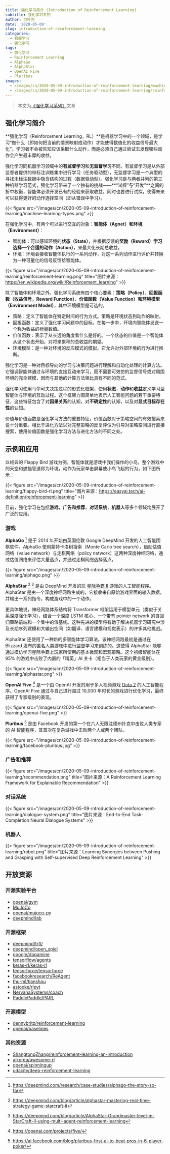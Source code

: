 ```yaml
---
title: 强化学习简介 (Introduction of Reinforcement Learning)
subtitle: 强化学习系列
author: 范叶亮
date: '2020-05-09'
slug: introduction-of-reinforcement-learning
categories:
  - 机器学习
  - 强化学习
tags:
  - 强化学习
  - Reinforcement Learning
  - AlphaGo
  - AlphaStar
  - OpenAI Five
  - Pluribus
images:
  - /images/cn/2020-05-09-introduction-of-reinforcement-learning/machine-learning-types.png
  - /images/cn/2020-05-09-introduction-of-reinforcement-learning/reinforcement-learning.png
---
```


> 本文为[《强化学习系列》](/categories/强化学习/)文章

## 强化学习简介

**强化学习（Reinforcement Learning，RL）**是机器学习中的一个领域，是学习“做什么（即如何把当前的情景映射成动作）才能使得数值化的收益信号最大化”。学习者不会被告知应该采取什么动作，而是必须自己通过尝试去发现哪些动作会产生最丰厚的收益。

强化学习同机器学习领域中的**有监督学习**和**无监督学习**不同，有监督学习是从外部监督者提供的带标注训练集中进行学习（任务驱动型），无监督学习是一个典型的寻找未标注数据中隐含结构的过程（数据驱动型）。强化学习是与两者并列的第三种机器学习范式，强化学习带来了一个独有的挑战——**“试探”**与**“开发”**之间的折中权衡，智能体必须开发已有的经验来获取收益，同时也要进行试探，使得未来可以获得更好的动作选择空间（即从错误中学习）。

{{< figure src="/images/cn/2020-05-09-introduction-of-reinforcement-learning/machine-learning-types.png" >}}

在强化学习中，有两个可以进行交互的对象：**智能体（Agnet）**和**环境（Environment）**：

- 智能体：可以感知环境的**状态（State）**，并根据反馈的**奖励（Reward）**学习选择一个合适的**动作（Action）**，来最大化长期总收益。
- 环境：环境会接收智能体执行的一系列动作，对这一系列动作进行评价并转换为一种可量化的信号反馈给智能体。

{{< figure src="/images/cn/2020-05-09-introduction-of-reinforcement-learning/reinforcement-learning.png" title="图片来源：https://en.wikipedia.org/wiki/Reinforcement_learning" >}}

除了智能体和环境之外，强化学习系统有四个核心要素：**策略（Policy）**、**回报函数（收益信号，Reward Function）**、**价值函数（Value Function）**和**环境模型（Environment Model）**，其中环境模型是可选的。

- 策略：定义了智能体在特定时间的行为方式。策略是环境状态到动作的映射。
- 回报函数：定义了强化学习问题中的目标。在每一步中，环境向智能体发送一个称为收益的标量数值。
- 价值函数：表示了从长远的角度看什么是好的。一个状态的价值是一个智能体从这个状态开始，对将来累积的总收益的期望。
- 环境模型：是一种对环境的反应模式的模拟，它允许对外部环境的行为进行推断。

强化学习是一种对目标导向的学习与决策问题进行理解和自动化处理的计算方法。它强调智能体通过与环境的直接互动来学习，而不需要可效仿的监督信号或对周围环境的完全建模，因而与其他的计算方法相比具有不同的范式。

强化学习使用马尔可夫决策过程的形式化框架，使用**状态**，**动作**和**收益**定义学习型智能体与环境的互动过程。这个框架力图简单地表示人工智能问题的若干重要特征，这些特征包含了对**因果关系**的认知，对**不确定性**的认知，以及对**显式目标存在性**的认知。

价值与价值函数是强化学习方法的重要特征，价值函数对于策略空间的有效搜索来说十分重要。相比于进化方法以对完整策略的反复评估为引导对策略空间进行直接搜索，使用价值函数是强化学习方法与进化方法的不同之处。

## 示例和应用

以经典的 Flappy Bird 游戏为例，智能体就是游戏中我们操作的小鸟，整个游戏中的天空和遮挡管道即为环境，动作为玩家单击屏幕使小鸟飞起的行为，如下图所示：

{{< figure src="/images/cn/2020-05-09-introduction-of-reinforcement-learning/flappy-bird-rl.png" title="图片来源：https://easyai.tech/ai-definition/reinforcement-learning" >}}

目前，强化学习在包括**游戏**，**广告和推荐**，**对话系统**，**机器人**等多个领域均展开了广泛的应用。

### 游戏

**AlphaGo** [^alphago] 是于 2014 年开始由英国伦敦 Google DeepMind 开发的人工智能围棋软件。AlphaGo 使用蒙特卡洛树搜索（Monte Carlo tree search），借助估值网络（value network）与走棋网络（policy network）这两种深度神经网络，通过估值网络来评估大量选点，并通过走棋网络选择落点。

{{< figure src="/images/cn/2020-05-09-introduction-of-reinforcement-learning/alphago.png" >}}

**AlphaStar** [^alphastar-1] [^alphastar-2] 是由 DeepMind 开发的玩 [星际争霸 II](https://zh.wikipedia.org/wiki/%E6%98%9F%E6%B5%B7%E7%88%AD%E9%9C%B8II%EF%BC%9A%E8%87%AA%E7%94%B1%E4%B9%8B%E7%BF%BC) 游戏的人工智能程序。AlphaStar 是由一个深度神经网路生成的，它接收来自原始游戏界面的输入数据，并输出一系列指令，构成游戏中的一个动作。

更具体地说，神经网路体系结构将 Transformer 框架运用于模型单元（类似于关系深度强化学习），结合一个深度 LSTM 核心、一个带有 pointer network 的自回归策略前端和一个集中的值基线。这种先进的模型将有助于解决机器学习研究中涉及长期序列建模和大输出空间（如翻译、语言建模和视觉表示）的许多其他挑战。

AlphaStar 还使用了一种新的多智能体学习算法。该神经网路最初是通过在 Blizzard 发布的匿名人类游戏中进行监督学习来训练的。这使得 AlphaStar 能够通过模仿学习星际争霸上玩家所使用的基本微观和宏观策略。这个初级智能体在 95% 的游戏中击败了内置的「精英」AI 关卡（相当于人类玩家的黄金级别）。

{{< figure src="/images/cn/2020-05-09-introduction-of-reinforcement-learning/alphastar.png" >}}

**OpenAI Five** [^openai-five] 是一个由 OpenAI 开发的用于多人视频游戏 [Dota 2](https://zh.wikipedia.org/zh-hans/Dota_2) 的人工智能程序。OpenAI Five 通过与自己进行超过 10,000 年时长的游戏进行优化学习，最终获得了专家级别的表现。

{{< figure src="/images/cn/2020-05-09-introduction-of-reinforcement-learning/openai-five.png" >}}

**Pluribus** [^pluribus] 是由 Facebook 开发的第一个在六人无限注德州扑克中击败人类专家的 AI 智能程序，其首次在复杂游戏中击败两个人或两个团队。

{{< figure src="/images/cn/2020-05-09-introduction-of-reinforcement-learning/facebook-pluribus.jpg" >}}

### 广告和推荐

{{< figure src="/images/cn/2020-05-09-introduction-of-reinforcement-learning/recommendation.png" title="图片来源：A Reinforcement Learning Framework for Explainable Recommendation" >}}

### 对话系统

{{< figure src="/images/cn/2020-05-09-introduction-of-reinforcement-learning/dialogue-system.png" title="图片来源：End-to-End Task-Completion Neural Dialogue Systems" >}}

### 机器人

{{< figure src="/images/cn/2020-05-09-introduction-of-reinforcement-learning/robot.png" title="图片来源：Learning Synergies between Pushing and Grasping with Self-supervised Deep Reinforcement Learning" >}}

## 开放资源

### 开源实验平台

- [openai/gym](https://github.com/openai/gym)
- [MuJoCo](http://mujoco.org/)
- [openai/mujoco-py](https://github.com/openai/mujoco-py)
- [deepmind/lab](https://github.com/deepmind/lab)

### 开源框架

- [deepmind/trfl/](https://github.com/deepmind/trfl/) <i class="icon icon-tensorflow"></i>
- [deepmind/open_spiel](https://github.com/deepmind/open_spiel) <i class="icon icon-tensorflow"></i>
- [google/dopamine](https://github.com/google/dopamine) <i class="icon icon-tensorflow"></i>
- [tensorflow/agents](https://github.com/tensorflow/agents) <i class="icon icon-tensorflow"></i>
- [keras-rl/keras-rl](https://github.com/keras-rl/keras-rl) <i class="icon icon-keras"></i>
- [tensorforce/tensorforce](https://github.com/tensorforce/tensorforce) <i class="icon icon-tensorflow"></i>
- [facebookresearch/ReAgent](https://github.com/facebookresearch/ReAgent) <i class="icon icon-pytorch"></i>
- [thu-ml/tianshou](https://github.com/thu-ml/tianshou) <i class="icon icon-pytorch"></i>
- [astooke/rlpyt](https://github.com/astooke/rlpyt) <i class="icon icon-pytorch"></i>
- [NervanaSystems/coach](https://github.com/NervanaSystems/coach) <i class="icon icon-tensorflow"></i>
- [PaddlePaddle/PARL](https://github.com/PaddlePaddle/PARL) <i class="icon icon-paddlepaddle"></i>

### 开源模型

- [dennybritz/reinforcement-learning](https://github.com/dennybritz/reinforcement-learning) <i class="icon icon-tensorflow"></i>
- [openai/baselines](https://github.com/openai/baselines) <i class="icon icon-tensorflow"></i>

### 其他资源

- [ShangtongZhang/reinforcement-learning-an-introduction](https://github.com/ShangtongZhang/reinforcement-learning-an-introduction)
- [aikorea/awesome-rl](https://github.com/aikorea/awesome-rl)
- [openai/spinningup](https://github.com/openai/spinningup)
- [udacity/deep-reinforcement-learning](https://github.com/udacity/deep-reinforcement-learning)

[^alphago]: https://deepmind.com/research/case-studies/alphago-the-story-so-far

[^alphastar-1]: https://deepmind.com/blog/article/alphastar-mastering-real-time-strategy-game-starcraft-ii

[^alphastar-2]: https://deepmind.com/blog/article/AlphaStar-Grandmaster-level-in-StarCraft-II-using-multi-agent-reinforcement-learning

[^openai-five]: https://openai.com/projects/five/

[^pluribus]: https://ai.facebook.com/blog/pluribus-first-ai-to-beat-pros-in-6-player-poker/

[^wang2018reinforcement]: Wang, X., Chen, Y., Yang, J., Wu, L., Wu, Z., & Xie, X. (2018). A reinforcement learning framework for explainable recommendation. In _2018 IEEE International Conference on Data Mining (ICDM)_ (pp. 587-596). IEEE.

[^li2017end]: Li, X., Chen, Y. N., Li, L., Gao, J., & Celikyilmaz, A. (2017). End-to-end task-completion neural dialogue systems. _arXiv preprint arXiv:1703.01008_.

[^zeng2018learning]: Zeng, A., Song, S., Welker, S., Lee, J., Rodriguez, A., & Funkhouser, T. (2018). Learning synergies between pushing and grasping with self-supervised deep reinforcement learning. In _2018 IEEE/RSJ International Conference on Intelligent Robots and Systems (IROS)_ (pp. 4238-4245). IEEE.
